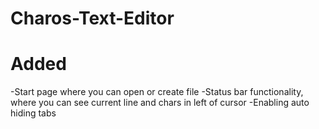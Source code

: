 # Charos-Text-Editor

# Added
-Start page where you can open or create file</r>
-Status bar functionality, where you can see current line and chars in left of cursor
-Enabling auto hiding tabs
